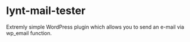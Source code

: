 # lynt-mail-tester
Extremly simple WordPress plugin which allows you to send an e-mail via wp_email function.
